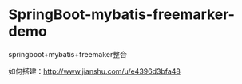 # SpringBoot-mybatis-freemarker-demo
springboot+mybatis+freemaker整合


如何搭建：http://www.jianshu.com/u/e4396d3bfa48

